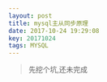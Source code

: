 ```yaml
---
layout: post
title: mysql主从同步原理
date: 2017-10-24 19:29:08
key: 20171024
tags: MYSQL
---
```

> 先挖个坑,还未完成


